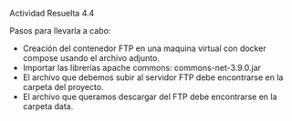 Actividad Resuelta 4.4

Pasos para llevarla a cabo:

* Creación del contenedor FTP en una maquina virtual con docker compose usando el archivo adjunto.
* Importar las librerias apache commons: commons-net-3.9.0.jar
* El archivo que debemos subir al servidor FTP debe encontrarse en la carpeta del proyecto.
* El archivo que queramos descargar del FTP debe encontrarse en la carpeta data.

